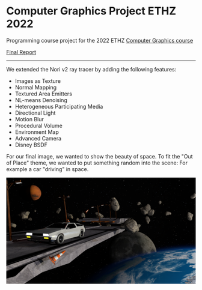 # Computer Graphics Project ETHZ 2022

Programming course project for the 2022 ETHZ [Computer Graphics course](https://cgl.ethz.ch/teaching/cg22/home.php)

[Final Report](https://gianluca-moro.github.io/ComputerGraphicsProject/)

---

We extended the Nori v2 ray tracer by adding the following features:
- Images as Texture
- Normal Mapping
- Textured Area Emitters
- NL-means Denoising
- Heterogeneous Participating Media
- Directional Light
- Motion Blur
- Procedural Volume
- Environment Map
- Advanced Camera
- Disney BSDF

For our final image, we wanted to show the beauty of space. To fit the "Out of Place" theme, we wanted to put something random into the scene: For example a car "driving" in space. 

<img src="./report/report-gimoro-enzlere/images/final-image.png" alt="final image">

